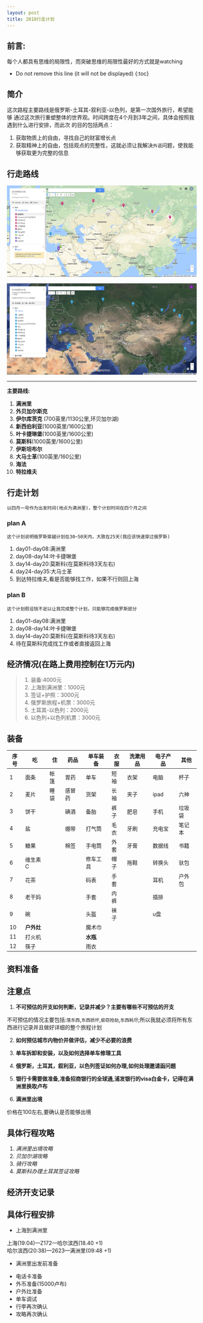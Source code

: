 ```yaml
---
layout: post
title: 2018行走计划
---
```


## 前言:
每个人都具有思维的局限性，而突破思维的局限性最好的方式就是watching

* Do not remove this line (it will not be displayed)
{:toc}

## 简介
这次路程主要路线是俄罗斯-土耳其-叙利亚-以色列，是第一次国外旅行，希望能够
通过这次旅行重塑整体的世界观。时间跨度在4个月到3年之间，具体会按照我遇到什么进行安排，而此次
的目的包括两点：

  1. 获取物质上的自由，寻找自己的财富增长点
  2. 获取精神上的自由，包括观点的完整性，这就必须让我解决`外语`问题，使我能够获取更为完整的信息

## 行走路线
![行走路线](/images/trip.png)

![行走路线](/images/trip1.png)

****************************************
**主要路线:**

1.  __满洲里__
2.  __外贝加尔斯克__
3.  __伊尔库茨克__ (700英里/1130公里,环贝加尔湖)
4.  __新西伯利亚__(1000英里/1600公里)
5.  __叶卡捷琳堡__(1000英里/1600公里)
6.  __莫斯科__(1000英里/1600公里)
7.  __伊斯坦布尔__
8.  __大马士革__(100英里/160公里)
9.  __海法__
10. __特拉维夫__


## 行走计划
    以四月一号作为出发时间(地点为满洲里)，整个计划时间在四个月之间

### plan A
    这个计划说明俄罗斯穿越计划在30~50天内，大致在25天(我应该快速穿过俄罗斯)

1. day01-day08:满洲里
2. day08-day14:叶卡捷琳堡
3. day14-day20:莫斯科(在莫斯科待3天左右)
4. day24-day35:大马士革
5. 到达特拉维夫,看是否能够找工作，如果不行则回上海

### plan B
    这个计划假设钱不足以让我完成整个计划，只能够完成俄罗斯部分

1. day01-day08:满洲里
2. day08-day14:叶卡捷琳堡
3. day14-day20:莫斯科(在莫斯科待3天左右)
4. 待在莫斯科完成找工作或者直接返回上海

## 经济情况(在路上费用控制在1万元内)
> 1. 装备:4000元<br>
> 2. 上海到满洲里：1000元<br>
> 3. 签证+护照：3000元<br>
> 4. 俄罗斯旅程+机票：3000元<br>
> 5. 土耳其-以色列：2000元<br>
> 6. 以色列+以色列机票：3000元<br>

## 装备

|序号|吃|住|药品|单车装备|衣服|洗漱用品|电子产品|其他|
|--|--|----|---|-------|----|-------|--------|----|
|1|面条|帐篷|胃药|单车|短袖|衣架|电脑|杯子|
|2|麦片|睡袋|感冒药|货架|长袖|夹子|ipad|六神|
|3|饼干|<br>|碘酒|备胎|裤子|肥皂|手机|垃圾袋|
|4|盐|<br>|绷带|打气筒|毛衣|牙刷|充电宝|笔记本|
|5|糖果|<br>|棉签|手电筒|外套|牙膏|数据线|书籍|
|6|维生素C|<br>|<br>|修车工具|帽子|拖鞋|转换头|驮包|
|7|花茶|<br>|<br>|码表|手套|<br>|耳机|户外包|
|8|老干妈|<br>|<br>|手套|内裤|<br>|插排||
|9|碗|<br>|<br>|头盔|袜子|<br>|u盘||
|10|<strong>户外灶|<br>|<br>|魔术巾|<br>|<br>|<br>||
|11|打火机|<br>|<br>|<strong>水瓶|<br>|<br>|<br>||
|12|筷子|<br>|<br>|雨衣|<br>|<br>|<br>||


## 资料准备
## 注意点
1. **不可预估的开支如何判断，记录并减少？主要有哪些不可预估的开支**

不可预估的情况主要包括:`落东西`,`东西损坏`,`偷窃抢劫`,`东西耗尽`;所以我就必须将所有东西进行记录并且做好详细的整个旅程计划

2. **如何预估城市内物价并做评估，减少不必要的浪费**

3. **单车拆卸和安装，以及如何选择单车修理工具**

4. **俄罗斯，土耳其，叙利亚，以色列签证如何办理,如何处理邀请函问题**

5. **银行卡需要做准备,准备招商银行的全球通,浦发银行的visa白金卡，记得在满洲里换取卢布**

6. **满洲里出境**

价格在100左右,要确认是否能够出境

## 具体行程攻略
1. _满洲里出境攻略_
2. _贝加尔湖攻略_
3. _骑行攻略_
4. _莫斯科办理土耳其签证攻略_

## 经济开支记录

## 具体行程安排

* 上海到满洲里

上海(19:04)—Z172—哈尔滨西(18.40 +1) <br>
哈尔滨西(20:38)—2623—满洲里(09:48 +1) <br>

* 满洲里出发前准备

- 电话卡准备
- 外币准备(15000卢布)
- 户外灶准备
- 单车调试
- 行李再次确认
- 攻略再次确认
